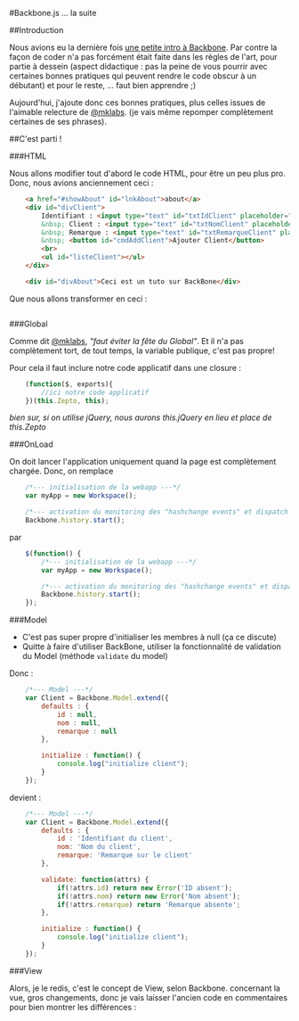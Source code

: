 #Backbone.js ... la suite

##Introduction

Nous avions eu la dernière fois [une petite intro à Backbone](https://github.com/k33g/articles/blob/master/2011-07-19-BACKBONE.md). Par contre la façon de coder n'a pas forcément était faite dans les règles de l'art, pour partie à dessein (aspect didactique : pas la peine de vous pourrir avec certaines bonnes pratiques qui peuvent rendre le code obscur à un débutant) et pour le reste, ... faut bien apprendre ;)

Aujourd'hui, j'ajoute donc ces bonnes pratiques, plus celles issues de l'aimable relecture de [@mklabs](http://twitter.com/mklabs/). (je vais même repomper complètement certaines de ses phrases).

##C'est parti !

###HTML

Nous allons modifier tout d'abord le code HTML, pour être un peu plus pro. Donc, nous avions anciennement ceci :

~~~ html
    <a href="#showAbout" id="lnkAbout">about</a>
    <div id="divClient">
        Identifiant : <input type="text" id="txtIdClient" placeholder="identifiant du client">
        &nbsp; Client : <input type="text" id="txtNomClient" placeholder="nom du client">
        &nbsp; Remarque : <input type="text" id="txtRemarqueClient" placeholder="remarque sur le client" size="50">
        &nbsp; <button id="cmdAddClient">Ajouter Client</button>
        <br>
        <ul id="listeClient"></ul>
    </div>

    <div id="divAbout">Ceci est un tuto sur BackBone</div>
~~~

Que nous allons transformer en ceci :

~~~ html

~~~



###Global

Comme dit [@mklabs](http://twitter.com/mklabs/), *"faut éviter la fête du Global"*. Et il n'a pas complètement tort, de tout temps, la variable publique, c'est pas propre!

Pour cela il faut inclure notre code applicatif dans une closure :

~~~ javascript
    (function($, exports){
        //ici notre code applicatif
    })(this.Zepto, this);
~~~

*bien sur, si on utilise jQuery, nous aurons this.jQuery en lieu et place de this.Zepto*

###OnLoad

On doit lancer l'application uniquement quand la page est complètement chargée. Donc, on remplace

~~~ javascript
    /*--- initialisation de la webapp ---*/
    var myApp = new Workspace();

    /*--- activation du monitoring des "hashchange events" et dispatch des routes ---*/
    Backbone.history.start();
~~~

par

~~~ javascript
    $(function() {
        /*--- initialisation de la webapp ---*/
        var myApp = new Workspace();

        /*--- activation du monitoring des "hashchange events" et dispatch des routes ---*/
        Backbone.history.start();
    });
~~~

###Model

- C'est pas super propre d'initialiser les membres à null (ça ce discute)
- Quitte à faire d'utiliser BackBone, utiliser la fonctionnalité de validation du Model (méthode `validate` du model)

Donc :

~~~ javascript
    /*--- Model ---*/
    var Client = Backbone.Model.extend({
        defaults : {
            id : null,
            nom : null,
            remarque : null
        },

        initialize : function() {
            console.log("initialize client");
        }
    });
~~~

devient :

~~~ javascript
    /*--- Model ---*/
    var Client = Backbone.Model.extend({
        defaults : {
            id : 'Identifiant du client',
            nom: 'Nom du client',
            remarque: 'Remarque sur le client'
        },

        validate: function(attrs) {
            if(!attrs.id) return new Error('ID absent');
            if(!attrs.nom) return new Error('Nom absent');
            if(!attrs.remarque) return 'Remarque absente';
        },

        initialize : function() {
            console.log("initialize client");
        }
    });
~~~

###View

Alors, je le redis, c'est le concept de View, selon Backbone. concernant la vue, gros changements, donc je vais laisser l'ancien code en commentaires pour bien montrer les différences :

~~~ javascript

~~~
